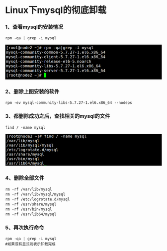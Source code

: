 # Linux下mysql的彻底卸载

### 1、查看mysql的安装情况

```
rpm -qa | grep -i mysql
```

![1570605325400](https://github.com/kusebingtang/mysql_optimize_document/blob/master/typora-user-images/1570605325400.png)

### 2、删除上图安装的软件

```
rpm -ev mysql-community-libs-5.7.27-1.el6.x86_64 --nodeps
```

### 3、都删除成功之后，查找相关的mysql的文件

```
find / -name mysql
```

![1570605553095](https://github.com/kusebingtang/mysql_optimize_document/blob/master/typora-user-images/1570605553095.png)

### 4、删除全部文件

```
rm -rf /var/lib/mysql
rm -rf /var/lib/mysql/mysql
rm -rf /etc/logrotate.d/mysql
rm -rf /usr/share/mysql
rm -rf /usr/bin/mysql
rm -rf /usr/lib64/mysql
```

### 5、再次执行命令

```shell
rpm -qa | grep -i mysql
#如果没有显式则表示卸载完成
```


